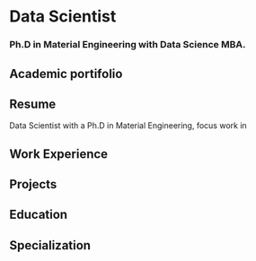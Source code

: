 # Data Scientist
### Ph.D in Material Engineering with Data Science MBA.

## Academic portifolio


## Resume
Data Scientist with a Ph.D in Material Engineering, focus work in 

## Work Experience

## Projects

## Education

## Specialization
